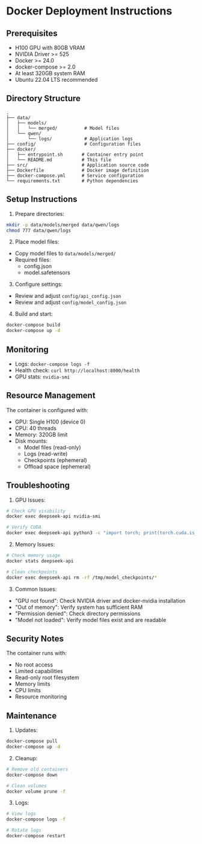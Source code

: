 # Docker Deployment Instructions

## Prerequisites
- H100 GPU with 80GB VRAM
- NVIDIA Driver >= 525
- Docker >= 24.0
- docker-compose >= 2.0
- At least 320GB system RAM
- Ubuntu 22.04 LTS recommended

## Directory Structure
```
.
├── data/
│   ├── models/
│   │   └── merged/          # Model files
│   └── qwen/
│       └── logs/            # Application logs
├── config/                  # Configuration files
├── docker/
│   ├── entrypoint.sh       # Container entry point
│   └── README.md           # This file
├── src/                    # Application source code
├── Dockerfile              # Docker image definition
├── docker-compose.yml      # Service configuration
└── requirements.txt        # Python dependencies
```

## Setup Instructions

1. Prepare directories:
```bash
mkdir -p data/models/merged data/qwen/logs
chmod 777 data/qwen/logs
```

2. Place model files:
- Copy model files to `data/models/merged/`
- Required files:
  - config.json
  - model.safetensors

3. Configure settings:
- Review and adjust `config/api_config.json`
- Review and adjust `config/model_config.json`

4. Build and start:
```bash
docker-compose build
docker-compose up -d
```

## Monitoring

- Logs: `docker-compose logs -f`
- Health check: `curl http://localhost:8000/health`
- GPU stats: `nvidia-smi`

## Resource Management

The container is configured with:
- GPU: Single H100 (device 0)
- CPU: 40 threads
- Memory: 320GB limit
- Disk mounts:
  - Model files (read-only)
  - Logs (read-write)
  - Checkpoints (ephemeral)
  - Offload space (ephemeral)

## Troubleshooting

1. GPU Issues:
```bash
# Check GPU visibility
docker exec deepseek-api nvidia-smi

# Verify CUDA
docker exec deepseek-api python3 -c "import torch; print(torch.cuda.is_available())"
```

2. Memory Issues:
```bash
# Check memory usage
docker stats deepseek-api

# Clean checkpoints
docker exec deepseek-api rm -rf /tmp/model_checkpoints/*
```

3. Common Issues:
- "GPU not found": Check NVIDIA driver and docker-nvidia installation
- "Out of memory": Verify system has sufficient RAM
- "Permission denied": Check directory permissions
- "Model not loaded": Verify model files exist and are readable

## Security Notes

The container runs with:
- No root access
- Limited capabilities
- Read-only root filesystem
- Memory limits
- CPU limits
- Resource monitoring

## Maintenance

1. Updates:
```bash
docker-compose pull
docker-compose up -d
```

2. Cleanup:
```bash
# Remove old containers
docker-compose down

# Clean volumes
docker volume prune -f
```

3. Logs:
```bash
# View logs
docker-compose logs -f

# Rotate logs
docker-compose restart
```

